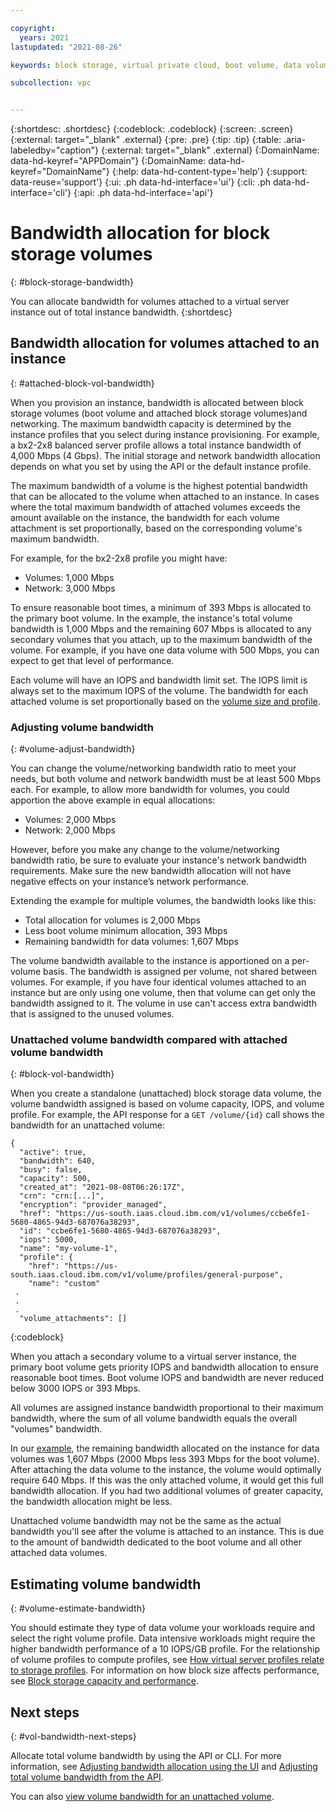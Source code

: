 ```yaml
---

copyright:
  years: 2021
lastupdated: "2021-08-26"

keywords: block storage, virtual private cloud, boot volume, data volume, volume, data storage, virtual server instance, instance, bandwidth

subcollection: vpc


---
```


{:shortdesc: .shortdesc}
{:codeblock: .codeblock}
{:screen: .screen}
{:external: target="_blank" .external}
{:pre: .pre}
{:tip: .tip}
{:table: .aria-labeledby="caption"}
{:external: target="_blank" .external}
{:DomainName: data-hd-keyref="APPDomain"}
{:DomainName: data-hd-keyref="DomainName"}
{:help: data-hd-content-type='help'}
{:support: data-reuse='support'}
{:ui: .ph data-hd-interface='ui'}
{:cli: .ph data-hd-interface='cli'}
{:api: .ph data-hd-interface='api'}

# Bandwidth allocation for block storage volumes
{: #block-storage-bandwidth}

You can allocate bandwidth for volumes attached to a virtual server instance out of total instance bandwidth.
{:shortdesc}

## Bandwidth allocation for volumes attached to an instance
{: #attached-block-vol-bandwidth}

When you provision an instance, bandwidth is allocated between block storage volumes (boot volume and attached block storage volumes)and networking. The maximum bandwidth capacity is determined by the instance profiles that you select during instance provisioning. For example, a bx2-2x8 balanced server profile allows a total instance bandwidth of 4,000 Mbps (4 Gbps). The initial storage and network bandwidth allocation depends on what you set by using the API or the default instance profile. 

The maximum bandwidth of a volume is the highest potential bandwidth that can be allocated to the volume when attached to an instance. In cases where the total maximum bandwidth of attached volumes exceeds the amount available on the instance, the bandwidth for each volume attachment is set proportionally, based on the corresponding volume's maximum bandwidth.

For example, for the bx2-2x8 profile you might have:

* Volumes: 1,000 Mbps
* Network: 3,000 Mbps

To ensure reasonable boot times, a minimum of 393 Mbps is allocated to the primary boot volume. In the example, the instance's total volume bandwidth is 1,000 Mbps and the remaining 607 Mbps is allocated to any secondary volumes that you attach, up to the maximum bandwidth of the volume. For example, if you have one data volume with 500 Mbps, you can expect to get that level of performance.

Each volume will have an IOPS and bandwidth limit set. The IOPS limit is always set to the maximum IOPS of the volume. The bandwidth for each attached volume is set proportionally based on the [volume size and profile](/docs/vpc?topic=vpc-block-storage-profiles).

### Adjusting volume bandwidth
{: #volume-adjust-bandwidth}

You can change the volume/networking bandwidth ratio to meet your needs, but both volume and network bandwidth must be at least 500 Mbps each. For example, to allow more bandwidth for volumes, you could apportion the above example in equal allocations:

* Volumes: 2,000 Mbps
* Network: 2,000 Mbps

However, before you make any change to the volume/networking bandwidth ratio, be sure to evaluate your instance's network bandwidth requirements. Make sure the new bandwidth allocation will not have negative effects on your instance’s network performance.

Extending the example for multiple volumes, the bandwidth looks like this:

* Total allocation for volumes is 2,000 Mbps
* Less boot volume minimum allocation, 393 Mbps
* Remaining bandwidth for data volumes: 1,607 Mbps

The volume bandwidth available to the instance is apportioned on a per-volume basis. The bandwidth is assigned per volume, not shared between volumes. For example, if you have four identical volumes attached to an instance but are only using one volume, then that volume can get only the bandwidth assigned to it. The volume in use can't access extra bandwidth that is assigned to the unused volumes.

### Unattached volume bandwidth compared with attached volume bandwidth
{: #block-vol-bandwidth}

When you create a standalone (unattached) block storage data volume, the volume bandwidth assigned is based on volume capacity, IOPS, and volume profile. For example, the API response for a `GET /volume/{id}` call shows the bandwidth for an unattached volume:

```
{
  "active": true,
  "bandwidth": 640,
  "busy": false,
  "capacity": 500,
  "created_at": "2021-08-08T06:26:17Z",
  "crn": "crn:[...]",
  "encryption": "provider_managed",
  "href": "https://us-south.iaas.cloud.ibm.com/v1/volumes/ccbe6fe1-5680-4865-94d3-687076a38293",
  "id": "ccbe6fe1-5680-4865-94d3-687076a38293",
  "iops": 5000,
  "name": "my-volume-1",
  "profile": {
    "href": "https://us-south.iaas.cloud.ibm.com/v1/volume/profiles/general-purpose",
    "name": "custom"
 .
 .
 .
  "volume_attachments": []
```
{:codeblock}

When you attach a secondary volume to a virtual server instance, the primary boot volume gets priority IOPS and bandwidth allocation to ensure reasonable boot times. Boot volume IOPS and bandwidth are never reduced below 3000 IOPS or 393 Mbps.

All volumes are assigned instance bandwidth proportional to their maximum bandwidth, where the sum of all volume bandwidth equals the overall "volumes" bandwidth.

In our [example](#volume-adjust-bandwidth), the remaining bandwidth allocated on the instance for data volumes was 1,607 Mbps (2000 Mbps less 393 Mbps for the boot volume). After attaching the data volume to the instance, the volume would optimally require 640 Mbps. If this was the only attached volume, it would get this full bandwidth allocation. If you had two additional volumes of greater capacity, the bandwidth allocation might be less.

Unattached volume bandwidth may not be the same as the actual bandwidth you'll see after the volume is attached to an instance. This is due to the amount of bandwidth dedicated to the boot volume and all other attached data volumes.

## Estimating volume bandwidth
{: #volume-estimate-bandwidth}

You should estimate they type of data volume your workloads require and select the right volume profile. Data intensive workloads might require the higher bandwidth performance of a 10 IOPS/GB profile. For the relationship of volume profiles to compute profiles, see [How virtual server profiles relate to storage profiles](/docs/vpc?topic=vpc-block-storage-profiles&interface=ui#vsi-profiles-relate-to-storage). For information on how block size affects performance, see [Block storage capacity and performance](/docs/vpc?topic=vpc-capacity-performance&interface=ui#how-block-size-affects-performance).

## Next steps
{: #vol-bandwidth-next-steps}

Allocate total volume bandwidth by using the API or CLI. For more information, see [Adjusting bandwidth allocation using the UI](/docs/vpc?topic=vpc-managing-virtual-server-instances#adjusting-bandwidth-allocation-ui) and [Adjusting total volume bandwidth from the API](/docs/vpc?topic=vpc-managing-virtual-server-instances#adjusting-bandwidth-allocation-api).

You can also [view volume bandwidth for an unattached volume](/docs/vpc?topic=vpc-viewing-block-storage).
